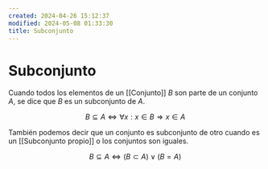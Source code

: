 ```yaml
---
created: 2024-04-26 15:12:37
modified: 2024-05-08 01:33:30
title: Subconjunto
---
```


# Subconjunto

Cuando todos los elementos de un [[Conjunto]] $B$ son parte de un conjunto $A$, se dice que $B$ es un subconjunto de $A$.

$$
B \subseteq A
\Leftrightarrow
\forall x: x \in B \Rightarrow x \in A
$$

También podemos decir que un conjunto es subconjunto de otro cuando es un [[Subconjunto propio]] o los conjuntos son iguales.

$$
B \subseteq A
\Leftrightarrow
(B \subset A) \lor (B = A)
$$
